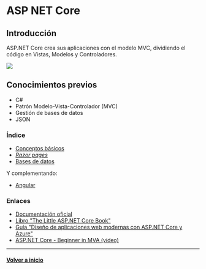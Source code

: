 # ASP NET Core

## Introducción

ASP.NET Core crea sus aplicaciones con el modelo MVC, dividiendo el código en Vistas, Modelos y Controladores.

![](https://i0.wp.com/www.credosystemz.com/course-content/2018/04/MVC-Structure.png?resize=500%2C300&ssl=1)

## Conocimientos previos

* C#
* Patrón Modelo-Vista-Controlador (MVC)
* Gestión de bases de datos
* JSON

### Índice

* [Conceptos básicos](basic.md)
* [_Razor pages_](razor.md)
* [Bases de datos](bd.md)

Y complementando:

* [Angular](angular.md)

### Enlaces

* [Documentación oficial](https://docs.microsoft.com/es-es/aspnet/core/?view=aspnetcore-2.1)
* [Libro "The Little ASP.NET Core Book"](https://www.recaffeinate.co/book/)
* [Guía "Diseño de aplicaciones web modernas con ASP.NET Core y Azure"](https://docs.microsoft.com/es-es/dotnet/standard/modern-web-apps-azure-architecture/)
* [ASP.NET Core - Beginner in MVA (vídeo)](https://youtu.be/xc3Gl4rnWV4)

---
#### [Volver a inicio](../README.md)
